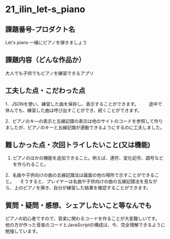 # 21_ilin_let-s_piano
## 課題番号-プロダクト名

Let's piano 一緒にピアノを弾きましょう

## 課題内容（どんな作品か）

大人でも子供でもピアノを練習できるアプリ

## 工夫した点・こだわった点

1．JSONを使い、練習した曲を保存し、表示することができます。
　　途中で休んでも、練習した曲は呼び出すことができ、続くことができます。

2．ピアノのキ―の表示と五線記譜の表示は他のサイトのコードを参照して作りましたが、ピアノのキーと五線記譜が連動できるようにするのに工夫しました。


## 難しかった点・次回トライしたいこと(又は機能)

1. ピアノのほかの機能を追加できること。例えば、連符、変化記号、調号などを作られること。
   
2．名曲や子供向けの曲の五線記譜法は画面の他の場所で示すことができること。
　そうすると、プレイヤーは名曲や子供向けの曲の五線記譜法を見ながら、上のピアノを弾き、自分が練習した結果を確認することができます。


## 質問・疑問・感想、シェアしたいこと等なんでも
ピアノの初心者ですので、音楽に関わるコードを作ることが大変難しいです。
他の方が作った音楽のコードとJavaScriptの構成は、今、完全理解できるように勉強しています。




